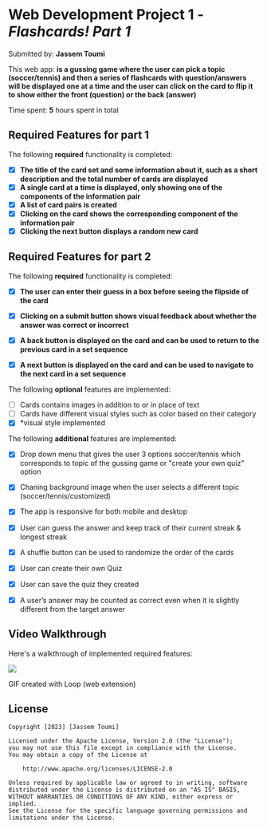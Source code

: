 # Web Development Project 1 - *Flashcards! Part 1*

Submitted by: **Jassem Toumi**

This web app: **is a gussing game where the user can pick a topic (soccer/tennis) and then a series of flashcards with question/answers will be displayed one at a time and the user can click on the card to flip it to show either the front (question) or the back (answer)**

Time spent: **5** hours spent in total

## Required Features for part 1

The following **required** functionality is completed:

- [x] **The title of the card set and some information about it, such as a short description and the total number of cards are displayed**
- [x] **A single card at a time is displayed, only showing one of the components of the information pair**
- [x] **A list of card pairs is created**
- [x] **Clicking on the card shows the corresponding component of the information pair**
- [x] **Clicking the next button displays a random new card**

## Required Features for part 2

The following **required** functionality is completed:

- [x] **The user can enter their guess in a box before seeing the flipside of the card**
- [x] **Clicking on a submit button shows visual feedback about whether the answer was correct or incorrect**
- [x] **A back button is displayed on the card and can be used to return to the previous card in a set sequence**
- [x] **A next button is displayed on the card and can be used to navigate to the next card in a set sequence**


The following **optional** features are implemented:

- [ ] Cards contains images in addition to or in place of text
- [ ] Cards have different visual styles such as color based on their category
- [x] *visual style implemented

The following **additional** features are implemented:

- [x] Drop down menu that gives the user 3 options soccer/tennis which corresponds to topic of the gussing game or "create your own quiz" option 
- [x] Chaning background image when the user selects a different topic (soccer/tennis/customized)
- [x] The app is responsive for both mobile and desktop
- [x] User can guess the answer and keep track of their current streak & longest streak
- [x] A shuffle button can be used to randomize the order of the cards
- [x] User can create their own Quiz
- [x] User can save the quiz they created 
- [x] A user’s answer may be counted as correct even when it is slightly different from the target answer


## Video Walkthrough

Here's a walkthrough of implemented required features:

  <a href="https://www.loom.com/share/0a827158ef4f4af79e7bf4497e805610">
    <img style="max-width:300px;" src="https://cdn.loom.com/sessions/thumbnails/0a827158ef4f4af79e7bf4497e805610-with-play.gif">
  </a>

<!-- Replace this with whatever GIF tool you used! -->
GIF created with Loop (web extension)


## License

    Copyright [2023] [Jassem Toumi]

    Licensed under the Apache License, Version 2.0 (the "License");
    you may not use this file except in compliance with the License.
    You may obtain a copy of the License at

        http://www.apache.org/licenses/LICENSE-2.0

    Unless required by applicable law or agreed to in writing, software
    distributed under the License is distributed on an "AS IS" BASIS,
    WITHOUT WARRANTIES OR CONDITIONS OF ANY KIND, either express or implied.
    See the License for the specific language governing permissions and
    limitations under the License.
